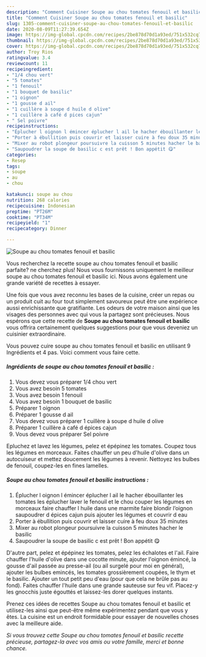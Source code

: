 ```yaml
---
description: "Comment Cuisiner Soupe au chou tomates fenouil et basilic"
title: "Comment Cuisiner Soupe au chou tomates fenouil et basilic"
slug: 1305-comment-cuisiner-soupe-au-chou-tomates-fenouil-et-basilic
date: 2020-08-09T11:27:39.654Z
image: https://img-global.cpcdn.com/recipes/2be878d70d1a93ed/751x532cq70/soupe-au-chou-tomates-fenouil-et-basilic-photo-principale-de-la-recette.jpg
thumbnail: https://img-global.cpcdn.com/recipes/2be878d70d1a93ed/751x532cq70/soupe-au-chou-tomates-fenouil-et-basilic-photo-principale-de-la-recette.jpg
cover: https://img-global.cpcdn.com/recipes/2be878d70d1a93ed/751x532cq70/soupe-au-chou-tomates-fenouil-et-basilic-photo-principale-de-la-recette.jpg
author: Troy Rios
ratingvalue: 3.4
reviewcount: 11
recipeingredient:
- "1/4 chou vert"
- "5 tomates"
- "1 fenouil"
- "1 bouquet de basilic"
- "1 oignon"
- "1 gousse d ail"
- "1 cuillère à soupe d huile d olive"
- "1 cuillère à café d pices cajun"
- " Sel poivre"
recipeinstructions:
- "Éplucher l oignon l émincer éplucher l ail le hacher ébouillanter les tomates les éplucher laver le fenouil et le chou couper les légumes en morceaux faire chauffer l huile dans une marmite faire blondir l’oignon saupoudrer d épices cajun puis ajouter les légumes et couvrir d eau"
- "Porter à ébullition puis couvrir et laisser cuire à feu doux 35 minutes"
- "Mixer au robot plongeur poursuivre la cuisson 5 minutes hacher le basilic"
- "Saupoudrer la soupe de basilic c est prêt ! Bon appétit 😋"
categories:
- Resep
tags:
- soupe
- au
- chou

katakunci: soupe au chou 
nutrition: 268 calories
recipecuisine: Indonesian
preptime: "PT26M"
cooktime: "PT34M"
recipeyield: "1"
recipecategory: Dinner

---
```



![Soupe au chou tomates fenouil et basilic](https://img-global.cpcdn.com/recipes/2be878d70d1a93ed/751x532cq70/soupe-au-chou-tomates-fenouil-et-basilic-photo-principale-de-la-recette.jpg)

Vous recherchez la recette soupe au chou tomates fenouil et basilic parfaite? ne cherchez plus! Nous vous fournissons uniquement le meilleur soupe au chou tomates fenouil et basilic ici. Nous avons également une grande variété de recettes à essayer.

Une fois que vous avez reconnu les bases de la cuisine, créer un repas ou un produit cuit au four tout simplement savoureux peut être une expérience aussi enrichissante que gratifiante. Les odeurs de votre maison ainsi que les visages des personnes avec qui vous la partagez sont précieuses. Nous espérons que cette recette de <strong> Soupe au chou tomates fenouil et basilic </strong> vous offrira certainement quelques suggestions pour que vous deveniez un cuisinier extraordinaire.

<!--inarticleads1-->

Vous pouvez cuire soupe au chou tomates fenouil et basilic en utilisant 9 Ingrédients et 4 pas. Voici comment vous faire cette.

##### Ingrédients de soupe au chou tomates fenouil et basilic :

1. Vous devez vous préparer 1/4 chou vert
1. Vous avez besoin 5 tomates
1. Vous avez besoin 1 fenouil
1. Vous avez besoin 1 bouquet de basilic
1. Préparer 1 oignon
1. Préparer 1 gousse d ail
1. Vous devez vous préparer 1 cuillère à soupe d huile d olive
1. Préparer 1 cuillère à café d épices cajun
1. Vous devez vous préparer  Sel poivre


Epluchez et lavez les légumes, pelez et épépinez les tomates. Coupez tous les légumes en morceaux. Faites chauffer un peu d&#39;huile d&#39;olive dans un autocuiseur et mettez doucement les légumes à revenir. Nettoyez les bulbes de fenouil, coupez-les en fines lamelles. 

<!--inarticleads2-->

##### Soupe au chou tomates fenouil et basilic instructions :

1. Éplucher l oignon l émincer éplucher l ail le hacher ébouillanter les tomates les éplucher laver le fenouil et le chou couper les légumes en morceaux faire chauffer l huile dans une marmite faire blondir l’oignon saupoudrer d épices cajun puis ajouter les légumes et couvrir d eau
1. Porter à ébullition puis couvrir et laisser cuire à feu doux 35 minutes
1. Mixer au robot plongeur poursuivre la cuisson 5 minutes hacher le basilic
1. Saupoudrer la soupe de basilic c est prêt ! Bon appétit 😋


D&#39;autre part, pelez et épépinez les tomates, pelez les échalotes et l&#39;ail. Faire chauffer l&#39;huile d&#39;olive dans une cocotte minute, ajouter l&#39;oignon émincé, la gousse d&#39;ail passée au presse-ail (ou ail surgelé pour moi en général), ajouter les bulbes emincés, les tomates grossièrement coupées, le thym et le basilic. Ajouter un tout petit peu d&#39;eau (pour que cela ne brûle pas au fond). Faites chauffer l&#39;huile dans une grande sauteuse sur feu vif. Placez-y les gnocchis juste égouttés et laissez-les dorer quelques instants. 

<!--inarticleads1-->

<p>
Prenez ces idées de recettes Soupe au chou tomates fenouil et basilic et utilisez-les ainsi que peut-être même expérimentez pendant que vous y êtes. La cuisine est un endroit formidable pour essayer de nouvelles choses avec la meilleure aide.
</p>

<p>
<i>Si vous trouvez cette Soupe au chou tomates fenouil et basilic recette précieuse, partagez-la avec vos amis ou votre famille, merci et bonne chance.</i>
</p>
